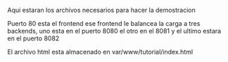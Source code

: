 Aqui estaran los archivos necesarios para hacer la demostracion



Puerto 80 esta el frontend ese frontend le balancea la carga a tres backends, uno esta en el puerto 8080 el otro en el 8081 y el ultimo estara en el puerto 8082

El archivo html esta almacenado en var/www/tutorial/index.html